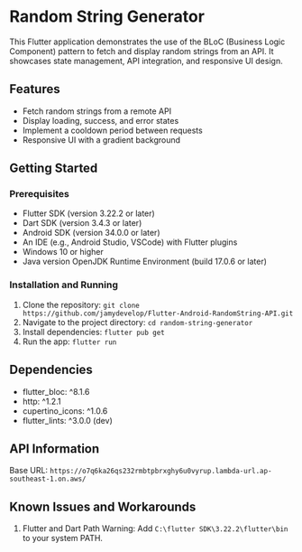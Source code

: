 # Random String Generator

This Flutter application demonstrates the use of the BLoC (Business Logic Component) pattern to fetch and display random strings from an API. It showcases state management, API integration, and responsive UI design.

## Features

- Fetch random strings from a remote API
- Display loading, success, and error states
- Implement a cooldown period between requests
- Responsive UI with a gradient background

## Getting Started

### Prerequisites

- Flutter SDK (version 3.22.2 or later)
- Dart SDK (version 3.4.3 or later)
- Android SDK (version 34.0.0 or later)
- An IDE (e.g., Android Studio, VSCode) with Flutter plugins
- Windows 10 or higher
- Java version OpenJDK Runtime Environment (build 17.0.6 or later)

### Installation and Running

1. Clone the repository: `git clone https://github.com/jamydevelop/Flutter-Android-RandomString-API.git`
2. Navigate to the project directory: `cd random-string-generator`
3. Install dependencies: `flutter pub get`
4. Run the app: `flutter run`

## Dependencies

- flutter_bloc: ^8.1.6
- http: ^1.2.1
- cupertino_icons: ^1.0.6
- flutter_lints: ^3.0.0 (dev)

## API Information

Base URL: `https://o7q6ka26qs232rmbtpbrxghy6u0vyrup.lambda-url.ap-southeast-1.on.aws/`

## Known Issues and Workarounds

1. Flutter and Dart Path Warning: Add `C:\flutter SDK\3.22.2\flutter\bin` to your system PATH.
